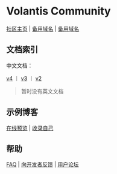 # Volantis Community

[社区主页](https://volantis.js.org) | [备用域名](https://volantis.vercel.app) | [备用域名](https://volantis-x.github.io)

## 文档索引

中文文档：

[v4](https://volantis.js.org/getting-started/) ｜ [v3](https://volantis.js.org/v3/getting-started/) ｜ [v2](https://volantis.js.org/v2/getting-started/)

> 暂时没有英文文档

## 示例博客

[在线预览](https://volantis.js.org/examples/) | [收录自己](https://github.com/volantis-x/examples/issues/)

## 帮助

[FAQ](https://volantis.js.org/faqs/) | [向开发者反馈](https://github.com/volantis-x/hexo-theme-volantis/issues/) | [用户论坛](https://github.com/volantis-x/community/issues/)
